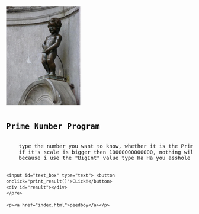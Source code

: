 
<html lang="en">
<head>
    <meta charset="UTF-8">
    <title>Document</title>
    <link rel="stylesheet" type="text/css" href="./style.css">
    <script src="script.js"></script>
</head>
<body>
    <img src="peedboy(2).jpg" alt="peedboy" width="200">
    <pre><h2>Prime Number Program</h2>
    type the number you want to know, whether it is the Prime number or not.
    if it's scale is bigger then 10000000000000, nothing will be happened
    because i use the "BigInt" value type Ha Ha you asshole

    <input id="text_box" type="text"> <button onclick="print_result()">CLick!</button>
    <div id="result"></div>
    </pre>
    
    <p><a href="index.html">peedboy</a></p>

</body>
</html>
